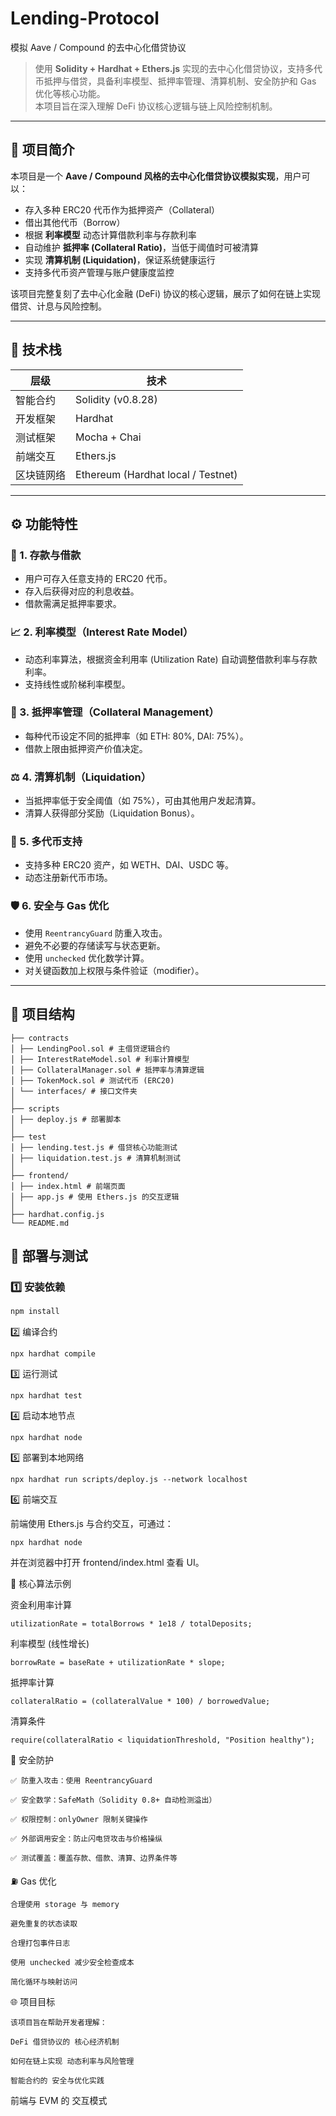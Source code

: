 # Lending-Protocol
模拟 Aave / Compound 的去中心化借贷协议

> 使用 **Solidity + Hardhat + Ethers.js** 实现的去中心化借贷协议，支持多代币抵押与借贷，具备利率模型、抵押率管理、清算机制、安全防护和 Gas 优化等核心功能。  
> 本项目旨在深入理解 DeFi 协议核心逻辑与链上风险控制机制。

---

## 🚀 项目简介

本项目是一个 **Aave / Compound 风格的去中心化借贷协议模拟实现**，用户可以：

- 存入多种 ERC20 代币作为抵押资产（Collateral）
- 借出其他代币（Borrow）
- 根据 **利率模型** 动态计算借款利率与存款利率
- 自动维护 **抵押率 (Collateral Ratio)**，当低于阈值时可被清算
- 实现 **清算机制 (Liquidation)**，保证系统健康运行
- 支持多代币资产管理与账户健康度监控

该项目完整复刻了去中心化金融 (DeFi) 协议的核心逻辑，展示了如何在链上实现借贷、计息与风险控制。

---

## 🧩 技术栈

| 层级 | 技术 |
|------|------|
| 智能合约 | Solidity (v0.8.28) |
| 开发框架 | Hardhat |
| 测试框架 | Mocha + Chai |
| 前端交互 | Ethers.js |
| 区块链网络 | Ethereum (Hardhat local / Testnet) |

---

## ⚙️ 功能特性

### 🏦 1. 存款与借款
- 用户可存入任意支持的 ERC20 代币。
- 存入后获得对应的利息收益。
- 借款需满足抵押率要求。

### 📈 2. 利率模型（Interest Rate Model）
- 动态利率算法，根据资金利用率 (Utilization Rate) 自动调整借款利率与存款利率。
- 支持线性或阶梯利率模型。

### 🧮 3. 抵押率管理（Collateral Management）
- 每种代币设定不同的抵押率（如 ETH: 80%, DAI: 75%）。
- 借款上限由抵押资产价值决定。

### ⚖️ 4. 清算机制（Liquidation）
- 当抵押率低于安全阈值（如 75%），可由其他用户发起清算。
- 清算人获得部分奖励（Liquidation Bonus）。

### 💎 5. 多代币支持
- 支持多种 ERC20 资产，如 WETH、DAI、USDC 等。
- 动态注册新代币市场。

### 🛡️ 6. 安全与 Gas 优化
- 使用 `ReentrancyGuard` 防重入攻击。
- 避免不必要的存储读写与状态更新。
- 使用 `unchecked` 优化数学计算。
- 对关键函数加上权限与条件验证（modifier）。

---

## 📁 项目结构
```
├── contracts
│ ├── LendingPool.sol # 主借贷逻辑合约
│ ├── InterestRateModel.sol # 利率计算模型
│ ├── CollateralManager.sol # 抵押率与清算逻辑
│ ├── TokenMock.sol # 测试代币 (ERC20)
│ └── interfaces/ # 接口文件夹
│
├── scripts
│ ├── deploy.js # 部署脚本
│
├── test
│ ├── lending.test.js # 借贷核心功能测试
│ ├── liquidation.test.js # 清算机制测试
│
├── frontend/
│ ├── index.html # 前端页面
│ ├── app.js # 使用 Ethers.js 的交互逻辑
│
├── hardhat.config.js
└── README.md
```

## 🧪 部署与测试

### 1️⃣ 安装依赖
```bash
npm install
```

2️⃣ 编译合约
```
npx hardhat compile
```

3️⃣ 运行测试
```
npx hardhat test
```

4️⃣ 启动本地节点
```
npx hardhat node
```

5️⃣ 部署到本地网络
```
npx hardhat run scripts/deploy.js --network localhost
```
6️⃣ 前端交互

前端使用 Ethers.js 与合约交互，可通过：
```
npx hardhat node
```

并在浏览器中打开 frontend/index.html 查看 UI。


🧠 核心算法示例

资金利用率计算
```
utilizationRate = totalBorrows * 1e18 / totalDeposits;
```

利率模型 (线性增长)
```
borrowRate = baseRate + utilizationRate * slope;
```

抵押率计算
```
collateralRatio = (collateralValue * 100) / borrowedValue;
```

清算条件
```
require(collateralRatio < liquidationThreshold, "Position healthy");
```

🔐 安全防护
```
✅ 防重入攻击：使用 ReentrancyGuard

✅ 安全数学：SafeMath（Solidity 0.8+ 自动检测溢出）

✅ 权限控制：onlyOwner 限制关键操作

✅ 外部调用安全：防止闪电贷攻击与价格操纵

✅ 测试覆盖：覆盖存款、借款、清算、边界条件等
```

⛽ Gas 优化
```
合理使用 storage 与 memory

避免重复的状态读取

合理打包事件日志

使用 unchecked 减少安全检查成本

简化循环与映射访问
```

🌐 项目目标
```
该项目旨在帮助开发者理解：

DeFi 借贷协议的 核心经济机制

如何在链上实现 动态利率与风险管理

智能合约的 安全与优化实践
```

前端与 EVM 的 交互模式
